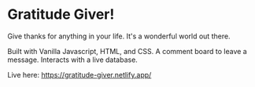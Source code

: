 # Gratitude Giver!
 
Give thanks for anything in your life. It's a wonderful world out there.

Built with Vanilla Javascript, HTML, and CSS. A comment board to leave a message. Interacts with a live database.

Live here: https://gratitude-giver.netlify.app/
